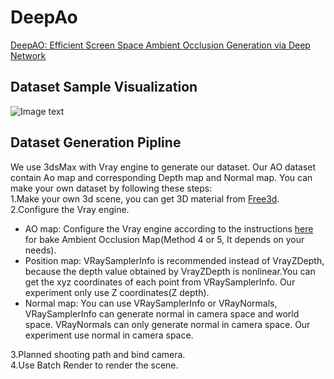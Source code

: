 # DeepAo
[DeepAO: Efficient Screen Space Ambient Occlusion Generation via Deep Network](https://ieeexplore.ieee.org/document/9052668)

## Dataset Sample Visualization
![Image text](https://raw.githubusercontent.com/dokju15692002156/DeepAo/master/Dataset%20Demo/DATASET.png)

## Dataset Generation Pipline  
We use 3dsMax with Vray engine to generate our dataset. Our AO dataset contain Ao map and corresponding Depth map and Normal map. You can make your own dataset by following these steps:   
1.Make your own 3d scene, you can get 3D material from [Free3d](https://free3d.com/zh/?__cf_chl_captcha_tk__=de16bd0727a079082c4c7c81bae2e15d16fb5fb9-1587184515-0-AbhP8f7FreGGyussw_P5ZZT-4NMkKXy6WY4tHAbts9CK-Xi-X-cwEBMTpZwo0n099A7FZiqv1OwzTvXf9oAs5swy0eG-ZHeH66MprcCtesmypmZ1MmIwWlPJc5iQMfc21AhD9xhd3zUUCBzDK37QHM92Xju3xRpwpLcpDBmldcD2RtRKVQVX6InO3Md9_lq4FTqAaYfJgE5az3oQZI5r3IDJ-rUMoQ8E3XpJmh4uVohqqZ_Spj7hgbLFVuJrSjypJFiXuyZVic4nXMjTfZgEYpzzUPrhQH_B8v03KCtVtNu7U_Y49t0BkSLQZOPL5rhu8DOUTj4lkMqddFf6uYzA-o1g2T0LxTeQQC3UV7viUMyFdCGH2CgZ8GE41CfAy1aLKg).  
2.Configure the Vray engine.  
  + AO map: Configure the Vray engine according to the instructions [here](http://www.laurenscorijn.com/articles/ambient-occlusion-baking)  for bake Ambient Occlusion Map(Method 4 or 5, It depends on your needs).  
  + Position map: VRaySamplerInfo is recommended instead of VrayZDepth, because the depth value obtained by VrayZDepth is nonlinear.You can get the xyz coordinates of each point from VRaySamplerInfo. Our experiment only use Z coordinates(Z depth).   
  + Normal map: You can use VRaySamplerInfo or VRayNormals, VRaySamplerInfo can generate normal in camera space and world space. VRayNormals can only generate normal in camera space. Our experiment use normal in camera space.  
  
3.Planned shooting path and bind camera.    
4.Use Batch Render to render the scene.  
   
